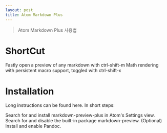 ```yaml
---
layout: post
title: Atom Markdown Plus
---
```


> Atom Markdown Plus 사용법

# ShortCut
Fastly open a preview of any markdown with ctrl-shift-m
Math rendering with persistent macro support, toggled with ctrl-shift-x


# Installation
Long instructions can be found here. In short steps:

Search for and install markdown-preview-plus in Atom's Settings view.
Search for and disable the built-in package markdown-preview.
(Optional) Install and enable Pandoc.
